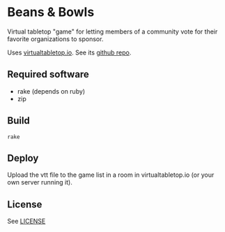 # Beans & Bowls

Virtual tabletop "game" for letting members of a community vote for
their favorite organizations to sponsor.

Uses [virtualtabletop.io](virtualtabletop.io).
See its [github repo](github.com/ArnoldSmith86/virtualtabletop).

## Required software

* rake (depends on ruby)
* zip

## Build

    rake

## Deploy

Upload the vtt file to the game list in a room in virtualtabletop.io
(or your own server running it).

## License

See [LICENSE](LICENSE)
